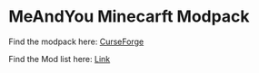 # MeAndYou Minecarft Modpack
Find the modpack here: [CurseForge](https://curseforge.com/minecraft/modpacks/cookies-me-and-you)

Find the Mod list here: [Link](https://cookyhd.github.io/MeAndYou-Modpack/)
